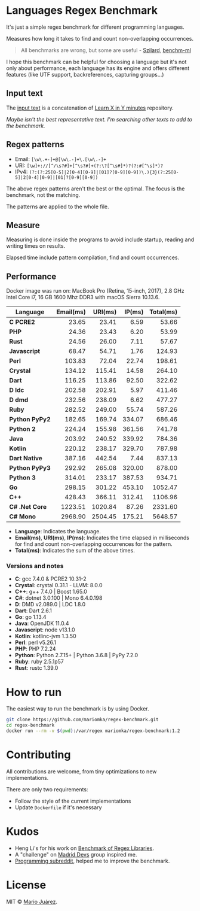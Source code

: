 # Languages Regex Benchmark

It's just a simple regex benchmark for different programming languages.

Measures how long it takes to find and count non-overlapping occurrences.

> All benchmarks are wrong, but some are useful - [Szilard](https://github.com/szilard), [benchm-ml](https://github.com/szilard/benchm-ml)

I hope this benchmark can be helpful for choosing a language but it's not only about performance, each language has its engine and offers different features (like UTF support, backreferences, capturing groups...)

## Input text

The [input text](input-text.txt) is a concatenation of [Learn X in Y minutes](https://github.com/adambard/learnxinyminutes-docs) repository.

*Maybe isn't the best representative text. I'm searching other texts to add to the benchmark.*

## Regex patterns

- Email: ``[\w\.+-]+@[\w\.-]+\.[\w\.-]+``
- URI: ``[\w]+://[^/\s?#]+[^\s?#]+(?:\?[^\s#]*)?(?:#[^\s]*)?``
- IPv4: ``(?:(?:25[0-5]|2[0-4][0-9]|[01]?[0-9][0-9])\.){3}(?:25[0-5]|2[0-4][0-9]|[01]?[0-9][0-9])``

The above regex patterns aren't the best or the optimal. The focus is the benchmark, not the matching.

The patterns are applied to the whole file.

## Measure

Measuring is done inside the programs to avoid include startup, reading and writing times on results.

Elapsed time include pattern compilation, find and count occurrences.

## Performance

Docker image was run on: MacBook Pro (Retina, 15-inch, 2017), 2.8 GHz Intel Core i7, 16 GB 1600 Mhz DDR3 with macOS Sierra 10.13.6.

Language | Email(ms) | URI(ms) | IP(ms) | Total(ms)
--- | ---: | ---: | ---: | ---:
**C PCRE2** | 23.65 | 23.41 | 6.59 | 53.66
**PHP** | 24.36 | 23.43 | 6.20 | 53.99
**Rust** | 24.56 | 26.00 | 7.11 | 57.67
**Javascript** | 68.47 | 54.71 | 1.76 | 124.93
**Perl** | 103.83 | 72.04 | 22.74 | 198.61
**Crystal** | 134.12 | 115.41 | 14.58 | 264.10
**Dart** | 116.25 | 113.86 | 92.50 | 322.62
**D ldc** | 202.58 | 202.91 | 5.97 | 411.46
**D dmd** | 232.56 | 238.09 | 6.62 | 477.27
**Ruby** | 282.52 | 249.00 | 55.74 | 587.26
**Python PyPy2** | 182.65 | 169.74 | 334.07 | 686.46
**Python 2** | 224.24 | 155.98 | 361.56 | 741.78
**Java** | 203.92 | 240.52 | 339.92 | 784.36
**Kotlin** | 220.12 | 238.17 | 329.70 | 787.98
**Dart Native** | 387.16 | 442.54 | 7.44 | 837.13
**Python PyPy3** | 292.92 | 265.08 | 320.00 | 878.00
**Python 3** | 314.01 | 233.17 | 387.53 | 934.71
**Go** | 298.15 | 301.22 | 453.10 | 1052.47
**C++** | 428.43 | 366.11 | 312.41 | 1106.96
**C# .Net Core** | 1223.51 | 1020.84 | 87.26 | 2331.60
**C# Mono** | 2968.90 | 2504.45 | 175.21 | 5648.57

- **Language**: Indicates the language.
- **Email(ms)**, **URI(ms)**, **IP(ms)**: Indicates the time elapsed in milliseconds for find and count non-overlapping occurrences for the pattern.
- **Total(ms)**: Indicates the sum of the above times.

### Versions and notes

- **C**: gcc 7.4.0 & PCRE2 10.31-2
- **Crystal**: crystal 0.31.1 - LLVM: 8.0.0
- **C++**: g++ 7.4.0 | Boost 1.65.0
- **C#**: dotnet 3.0.100 | Mono 6.4.0.198
- **D**: DMD v2.089.0 | LDC 1.8.0
- **Dart**: Dart 2.6.1
- **Go**: go 1.13.4
- **Java**: OpenJDK 11.0.4
- **Javascript**: node v13.1.0
- **Kotlin**: kotlinc-jvm 1.3.50
- **Perl**: perl v5.26.1
- **PHP**: PHP 7.2.24
- **Python**: Python 2.7.15+ | Python 3.6.8 | PyPy 7.2.0
- **Ruby**: ruby 2.5.1p57
- **Rust**: rustc 1.39.0

# How to run

The easiest way to run the benchmark is by using Docker.

```sh
git clone https://github.com/mariomka/regex-benchmark.git
cd regex-benchmark
docker run --rm -v $(pwd):/var/regex mariomka/regex-benchmark:1.2 
```

# Contributing

All contributions are welcome, from tiny optimizations to new implementations.

There are only two requirements:
- Follow the style of the current implementations
- Update `Dockerfile` if it's necessary

# Kudos

- Heng Li's for his work on [Benchmark of Regex Libraries](http://lh3lh3.users.sourceforge.net/reb.shtml).
- A "challenge" on [Madrid Devs](http://madriddevs.org/) group inspired me.
- [Programming subreddit](https://www.reddit.com/r/programming/), helped me to improve the benchmark.

# License

MIT © [Mario Juárez](https://github.com/mariomka).
